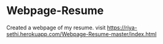 # Webpage-Resume
Created a webpage of my resume.
visit https://riya-sethi.herokuapp.com/Webpage-Resume-master/index.html
